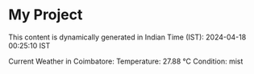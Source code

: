 # My Project

This content is dynamically generated in Indian Time (IST): 2024-04-18 00:25:10 IST


Current Weather in Coimbatore:
Temperature: 27.88 °C
Condition: mist
